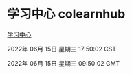 # 学习中心 colearnhub
[学习中心](http://59.174.8.33:56308/colearnhub/)

2022年 06月 15日 星期三 17:50:02 CST

2022年 06月 15日 星期三 09:50:02 GMT
